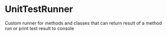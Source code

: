 # UnitTestRunner
Custom runner for methods and classes that can return result of a method run or print test result to console
